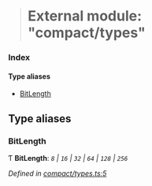 > # External module: "compact/types"

### Index

#### Type aliases

* [BitLength](_compact_types_.md#bitlength)

## Type aliases

###  BitLength

Ƭ **BitLength**: *`8` | `16` | `32` | `64` | `128` | `256`*

*Defined in [compact/types.ts:5](https://github.com/polkadot-js/common/blob/df8c103/packages/util/src/compact/types.ts#L5)*